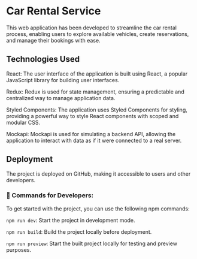 # Car Rental Service

This web application has been developed to streamline the car rental process, enabling users to explore available vehicles, create reservations, and manage their bookings with ease.

## Technologies Used

React: The user interface of the application is built using React, a popular JavaScript library for building user interfaces.

Redux: Redux is used for state management, ensuring a predictable and centralized way to manage application data.

Styled Components: The application uses Styled Components for styling, providing a powerful way to style React components with scoped and modular CSS.

Mockapi: Mockapi is used for simulating a backend API, allowing the application to interact with data as if it were connected to a real server.

## Deployment

The project is deployed on GitHub, making it accessible to users and other developers.

### 💾 Commands for Developers:

To get started with the project, you can use the following npm commands:

`npm run dev`: Start the project in development mode.

`npm run build`: Build the project locally before deployment.

`npm run preview`: Start the built project locally for testing and preview purposes.

